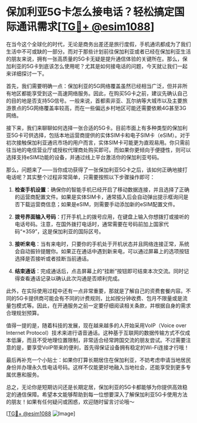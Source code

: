 # 保加利亚5G卡怎么接电话？轻松搞定国际通讯需求[[TG💪+ @esim1088](https://t.me/s/esim1088)]

在当今这个全球化的时代，无论是商务出差还是旅行度假，手机通讯都成为了我们生活中不可或缺的一部分。而对于那些计划前往保加利亚或者已经在保加利亚生活的朋友来说，拥有一张高质量的5G卡无疑是提升通信体验的关键所在。那么，保加利亚的5G卡到底该怎么使用呢？尤其是如何接电话的问题，今天就让我们一起来详细探讨一下。

首先，我们需要明确一点：保加利亚的5G网络覆盖虽然已经相当广泛，但并非所有地区都能享受到这一高速网络服务。因此，在购买5G卡之前，建议先确认自己的目的地是否支持5G信号。一般来说，首都索非亚、瓦尔纳等大城市以及主要旅游景点的5G网络覆盖率较高，而在一些偏远乡村地区可能还需要依赖4G甚至3G网络。

接下来，我们来聊聊如何选择一张合适的5G卡。目前市面上有多种类型的保加利亚5G卡可供选择，包括本地运营商提供的实体SIM卡和电子SIM卡（eSIM）。对于初次接触保加利亚通讯市场的用户而言，实体SIM卡可能更为直观易用。你只需前往当地的电信营业厅或授权代理商处购买即可。而如果你更倾向于便捷性，则可以选择支持eSIM功能的设备，并通过线上平台激活你的保加利亚号码。

那么，问题来了——当你成功获得了一张保加利亚5G卡之后，该如何正确地接打电话呢？其实整个过程非常简单，只需要按照以下步骤操作即可：

1. **检查手机设置**：确保你的智能手机已经开启了移动数据连接，并且选择了正确的运营商配置文件。如果是实体SIM卡，通常插入后会自动弹出提示框询问是否下载运营商信息；如果是eSIM，则需要手动添加新的eSIM配置文件。

2. **拨号界面输入号码**：打开手机上的拨号应用，在键盘上输入你想拨打或接听的电话号码。注意，在国外拨打电话时，通常需要在号码前加上国家代码“+359”，这是保加利亚的国际区号。

3. **接听来电**：当有来电时，只要你的手机处于开机状态并且网络连接正常，系统会自动振铃提醒你。如果正在通话中遇到新来电，可以通过屏幕上的选项按钮选择是否接听或者挂断当前通话。

4. **结束通话**：完成通话后，点击屏幕上的“挂断”按钮即可结束本次交流。同时记得查看通话记录以确认此次沟通是否顺利完成。

此外，在实际使用过程中还有一点非常重要，那就是了解自己的资费套餐内容。不同的5G卡提供商可能会有不同的计费规则，比如按分钟收费、包月不限量或是流量包模式等。因此，在开通服务之前一定要仔细阅读相关条款，并根据自身的需求合理规划预算。

值得一提的是，随着科技的发展，现在越来越多的人开始采用VoIP（Voice over Internet Protocol）技术来进行语音通话。这种基于互联网的数据传输方式不仅成本低廉，而且不受地理位置限制，非常适合经常跨国交流的朋友尝试。不过需要注意的是，要享受VoIP带来的便利，首先得保证设备拥有稳定的Wi-Fi连接才行哦！

最后再补充一个小贴士：如果你打算长期居住在保加利亚，不妨考虑申请当地居民身份并办理永久性电话号码。这样不仅能更好地融入当地社会，还能享受到更多专属优惠和服务。

总之，无论你是短期访问还是长期定居，保加利亚的5G卡都能够为你提供高效稳定的通信保障。希望本文能够帮助到每一位想要深入了解保加利亚5G卡使用方法的朋友！如果有任何疑问或困惑，欢迎随时留言讨论哦～

[[TG💪+ @esim1088](https://t.me/s/esim1088) ![Image](https://i.postimg.cc/4NQfJmqS/Snipaste-2025-05-13-00-14-12.png)]